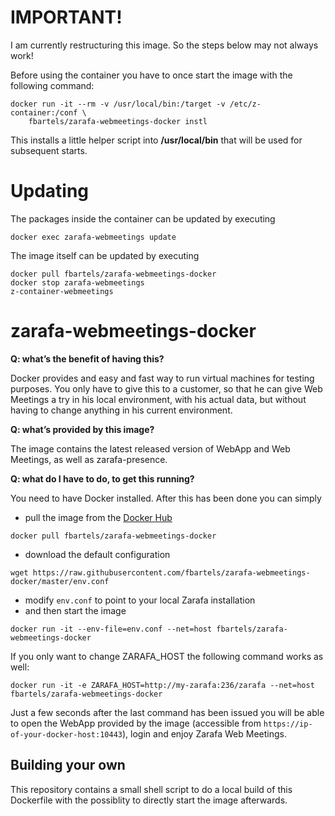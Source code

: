 # IMPORTANT!

I am currently restructuring this image. So the steps below may not always work!


Before using the container you have to once start the image with the following command:
```
docker run -it --rm -v /usr/local/bin:/target -v /etc/z-container:/conf \
    fbartels/zarafa-webmeetings-docker instl
```
This installs a little helper script into **/usr/local/bin** that will be used for subsequent starts.

# Updating
The packages inside the container can be updated by executing

```docker exec zarafa-webmeetings update```

The image itself can be updated by executing

```
docker pull fbartels/zarafa-webmeetings-docker
docker stop zarafa-webmeetings
z-container-webmeetings
```


# zarafa-webmeetings-docker

**Q: what’s the benefit of having this?**

Docker provides and easy and fast way to run virtual machines for testing purposes. You only have to give this to a customer, so that he can give Web Meetings a try in his local environment, with his actual data, but without having to change anything in his current environment. 

**Q: what’s provided by this image?**

The image contains the latest released version of WebApp and Web Meetings, as well as zarafa-presence. 

**Q: what do I have to do, to get this running?**

You need to have Docker installed. After this has been done you can simply
- pull the image from the [Docker Hub](https://hub.docker.com/)

 ```docker pull fbartels/zarafa-webmeetings-docker```

- download the default configuration

 ```wget https://raw.githubusercontent.com/fbartels/zarafa-webmeetings-docker/master/env.conf```

- modify ```env.conf``` to point to your local Zarafa installation
- and then start the image

 ```docker run -it --env-file=env.conf --net=host fbartels/zarafa-webmeetings-docker```

 If you only want to change ZARAFA_HOST the following command works as well:

 ```docker run -it -e ZARAFA_HOST=http://my-zarafa:236/zarafa --net=host fbartels/zarafa-webmeetings-docker```

Just a few seconds after the last command has been issued you will be able to open the WebApp provided by the image (accessible from ```https://ip-of-your-docker-host:10443```), login and enjoy Zarafa Web Meetings.

## Building your own
This repository contains a small shell script to do a local build of this Dockerfile with the possiblity to directly start the image afterwards.
